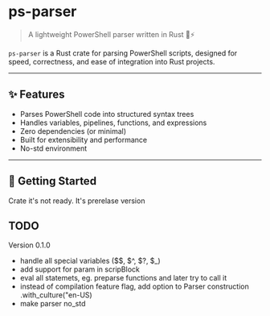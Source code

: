 # ps-parser

> A lightweight PowerShell parser written in Rust 🦀⚡

`ps-parser` is a Rust crate for parsing PowerShell scripts, designed for speed, correctness, and ease of integration into Rust projects.

---

## ✨ Features

- Parses PowerShell code into structured syntax trees
- Handles variables, pipelines, functions, and expressions
- Zero dependencies (or minimal)
- Built for extensibility and performance
- No-std environment

---

## 🚀 Getting Started

Crate it's not ready. It's prerelase version


## TODO
Version 0.1.0
- handle all special variables ($$, $^, $?, $_)
- add support for param in scripBlock
- eval all statemets, eg. preparse functions and later try to call it
- instead of compilation feature flag, add option to Parser construction .with_culture("en-US)
- make parser no_std